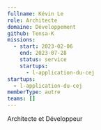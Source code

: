 ```yaml
---
fullname: Kévin Le
role: Architecte
domaine: Développement
github: Tensa-K
missions:
  - start: 2023-02-06
    end: 2023-07-28
    status: service
    startups:
      - l-application-du-cej
startups:
  - l-application-du-cej
memberType: autre
teams: []
---
```

Architecte et Développeur